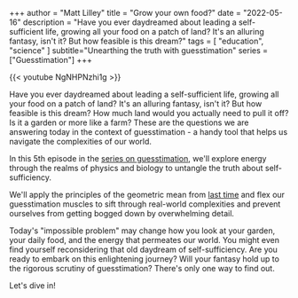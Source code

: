 +++
author = "Matt Lilley"
title = "Grow your own food?"
date = "2022-05-16"
description = "Have you ever daydreamed about leading a self-sufficient life, growing all your food on a patch of land? It's an alluring fantasy, isn't it? But how feasible is this dream?"
tags = [
    "education",
    "science"
]
subtitle="Unearthing the truth with guesstimation"
series = ["Guesstimation"]
+++

{{< youtube NgNHPNzhi1g >}}


Have you ever daydreamed about leading a self-sufficient life, growing all your food on a patch of land? It's an alluring fantasy, isn't it? But how feasible is this dream? How much land would you actually need to pull it off? Is it a garden or more like a farm? These are the questions we are answering today in the context of guesstimation - a handy tool that helps us navigate the complexities of our world.

In this 5th episode in the [series on guesstimation](/series/guesstimation), we'll explore energy through the realms of physics and biology to untangle the truth about self-sufficiency.

We'll apply the principles of the geometric mean from [last time](/posts/pickle-power) and flex our guesstimation muscles to sift through real-world complexities and prevent ourselves from getting bogged down by overwhelming detail. 

Today's "impossible problem" may change how you look at your garden, your daily food, and the energy that permeates our world. You might even find yourself reconsidering that old daydream of self-sufficiency. Are you ready to embark on this enlightening journey? Will your fantasy hold up to the rigorous scrutiny of guesstimation? There's only one way to find out. 

Let's dive in!